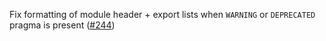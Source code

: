 Fix formatting of module header + export lists when `WARNING` or `DEPRECATED` pragma is present ([#244](https://github.com/fourmolu/fourmolu/pull/244))
